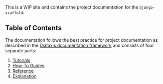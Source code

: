 This is a WIP site and contains the project documentation for the `django-scaffold`.

## Table of Contents

The documentation follows the best practice for
project documentation as described in the [Diátaxis documentation framework](https://diataxis.fr/) and consists of four separate parts:

1. [Tutorials](tutorials.md)
2. [How-To Guides](how-to-guides.md)
3. [Reference](reference.md)
4. [Explanation](explanation.md)
